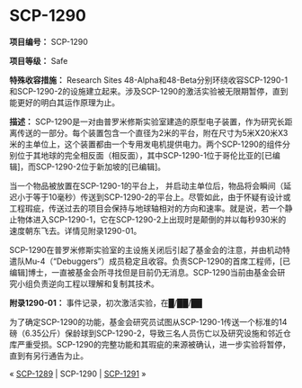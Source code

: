 # SCP-1290
                        


**项目编号：** SCP-1290

**项目等级：** Safe

**特殊收容措施：** Research Sites 48-Alpha和48-Beta分别环绕收容SCP-1290-1和SCP-1290-2的设施建立起来。涉及SCP-1290的激活实验被无限期暂停，直到能更好的明白其运作原理为止。

**描述：** SCP-1290是一对由普罗米修斯实验室建造的原型电子装置，作为研究长距离传送的一部分。每个装置包含一个直径为2米的平台，附在尺寸为5米X20米X3米的主单位上，这个装置都由一个专用发电机提供电力。两个SCP-1290的组件分别位于其地球的完全相反面（相反面），其中SCP-1290-1位于哥伦比亚的[已编辑]，而SCP-1290-2位于新加坡的[已编辑]。

当一个物品被放置在SCP-1290-1的平台上， 并启动主单位后，物品将会瞬间（延迟小于等于10毫秒）传送到SCP-1290-2的平台上。尽管如此，由于怀疑有设计或工程瑕疵，传送过去的项目会保持与地球轴相对的方向和速率。就是说，若一个静止物体进入SCP-1290-1，它在SCP-1290-2上出现时是颠倒的并以每秒930米的速度朝东飞去。详情见附录1290-01。

SCP-1290在普罗米修斯实验室的主设施关闭后引起了基金会的注意，并由机动特遣队Mu-4（“Debuggers”）成员稳定且收容。负责SCP-1290的首席工程师，[已编辑]博士，一直被基金会所寻找但是目前仍无消息。SCP-1290当前由基金会研究小组负责逆向工程以理解和复制其技术。

**附录1290-01：** 事件记录，初次激活实验，在█/██/██

为了确定SCP-1290的功能，基金会研究员试图从SCP-1290-1传送一个标准的14磅（6.35公斤）保龄球到SCP-1290-2，导致三名人员伤亡以及研究设施和邻近仓库严重受损。SCP-1290的完整功能和其瑕疵的来源被确认，进一步实验将暂停，直到有另行通告为止。



« [SCP-1289](/scp-1289) | SCP-1290 | [SCP-1291](/scp-1291) »





                    